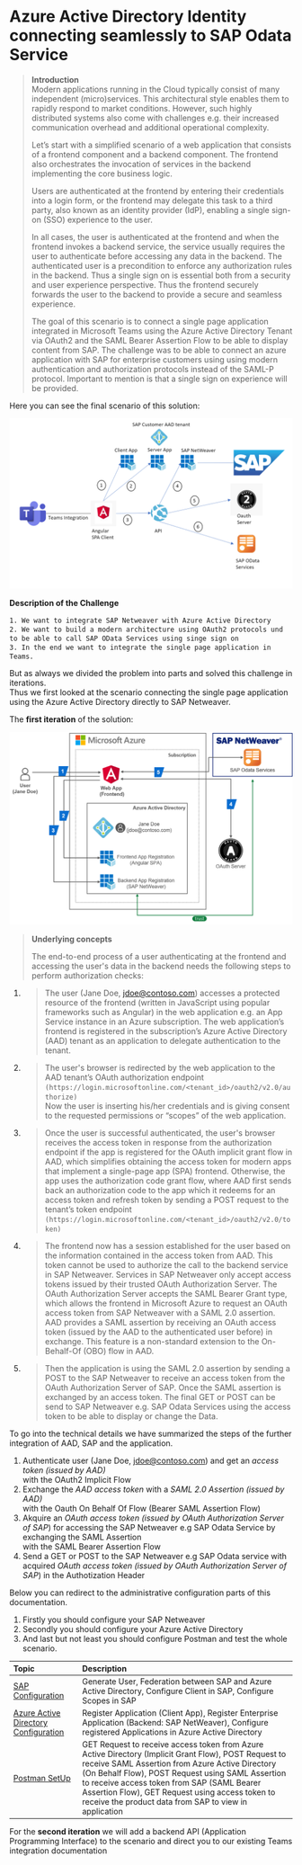 # Azure Active Directory Identity connecting seamlessly to SAP Odata Service

  > **Introduction** <br>
  > Modern applications running in the Cloud typically consist of many independent (micro)services. 
  > This architectural style enables them to rapidly respond to market conditions. 
  > However, such highly distributed systems also come with challenges e.g. their increased communication overhead and additional operational complexity. 
  > 
  > Let’s start with a simplified scenario of a web application that consists of a frontend component and a backend component. The frontend also orchestrates the invocation of services in the backend implementing the core business logic.
  > 
  > Users are authenticated at the frontend by entering their credentials into a login form, or the frontend may delegate this task to a third party, also known as an identity provider (IdP), enabling a single sign-on (SSO) experience to the user.
  > 
  > In all cases, the user is authenticated at the frontend and when the frontend invokes a backend service, the service usually requires the user to authenticate before accessing any data in the backend. The authenticated user is a precondition to enforce any authorization rules in the backend. Thus a single sign on is essential both from a security and user experience perspective. Thus the frontend securely forwards the user to the backend to provide a secure and seamless experience. 
  > 
  > The goal of this scenario is to connect a single page application integrated in Microsoft Teams using the Azure Active Directory Tenant via OAuth2 and the SAML Bearer Assertion Flow to be able to display content from SAP. The challenge was to be able to connect an azure application with SAP for enterprise customers using using modern authentication and authorization protocols instead of the SAML-P protocol. Important to mention is that a single sign on experience will be provided. 

Here you can see the final scenario of this solution:

![SAP OAuth SAML Flow](./img/Architecture_BIG.png)

**Description of the Challenge**

```
1. We want to integrate SAP Netweaver with Azure Active Directory
2. We want to build a modern architecture using OAuth2 protocols und to be able to call SAP OData Services using singe sign on
3. In the end we want to integrate the single page application in Teams. 
```
But as always we divided the problem into parts and solved this challenge in iterations. <br> 
Thus we first looked at the scenario connecting the single page application using the Azure Active Directory directly to SAP Netweaver.

The **first iteration** of the solution:

![SAP OAuth SAML Flow](./img/Architecture_Iteration1.png)

 > **Underlying concepts** <br>
 >
 > The end-to-end process of a user authenticating at the frontend and accessing the user's data in the backend needs the following steps to perform authorization checks:
 1. > The user (Jane Doe, jdoe@contoso.com) accesses a protected resource of the frontend (written in JavaScript using popular frameworks such as Angular) in the web application e.g. an App Service instance in an Azure subscription. The web application’s frontend is registered in the subscription’s Azure Active Directory (AAD) tenant as an application to delegate authentication to the tenant.
 2. > The user's browser is redirected by the web application to the AAD tenant’s OAuth authorization endpoint <br> ```(https://login.microsoftonline.com/<tenant_id>/oauth2/v2.0/authorize)``` <br> Now the user is inserting his/her credentials and is giving consent to the requested permissions or “scopes” of the web application.
 3. > Once the user is successful authenticated, the user's browser receives the access token in response from the authorization endpoint if the app is registered for the OAuth implicit grant flow in AAD, which simplifies obtaining the access token for modern apps that implement a single-page app (SPA) frontend. Otherwise, the app uses the authorization code grant flow, where AAD first sends back an authorization code to the app which it redeems for an access token and refresh token by sending a POST request to the tenant’s token endpoint <br> ```(https://login.microsoftonline.com/<tenant_id>/oauth2/v2.0/token)```
 4. > The frontend now has a session established for the user based on the information contained in the access token from AAD. This token cannot be used to authorize the call to the backend service in SAP Netweaver. Services in SAP Netweaver only accept access tokens issued by their trusted OAuth Authorization Server. The OAuth Authorization Server accepts the SAML Bearer Grant type, which allows the frontend in Microsoft Azure to request an OAuth access token from SAP Netweaver with a SAML 2.0 assertion. AAD provides a SAML assertion by receiving an OAuth access token (issued by the AAD to the authenticated user before) in exchange. This feature is a non-standard extension to the On-Behalf-Of (OBO) flow in AAD. 
 5. > Then the application is using the SAML 2.0 assertion by sending a POST to the SAP Netweaver to receive an access token from the OAuth Authorization Server of SAP. Once the SAML assertion is exchanged by an access token. The final GET or POST can be send to SAP Netweaver e.g. SAP Odata Services using the access token to be able to display or change the Data. 
 >

To go into the technical details we have summarized the steps of the further integration of AAD, SAP and the application. 

1. Authenticate user (Jane Doe, jdoe@contoso.com) and get an *access token (issued by AAD)* <br> with the OAuth2 Implicit Flow​
2. Exchange the *AAD access token* with a *SAML 2.0 Assertion (issued by AAD)* <br> with the Oauth On Behalf Of Flow (Bearer SAML Assertion Flow)​
3. Akquire an *OAuth access token (issued by  OAuth Authorization Server of SAP*) for accessing the SAP Netweaver e.g SAP Odata Service by exchanging the SAML Assertion <br> with the SAML Bearer Assertion Flow​
4. Send a GET or POST to the SAP Netweaver e.g SAP Odata service with acquired *OAuth access token (issued by  OAuth Authorization Server of SAP*) in the Authotization Header​

Below you can redirect to the administrative configuration parts of this documentation.
1. Firstly you should configure your SAP Netweaver
2. Secondly you should configure your Azure Active Directory
3. And last but not least you should configure Postman and test the whole scenario.

|Topic|Description|
|:-----------|:------------------|
|[SAP Configuration](././SAPConfiguration/README.md)|Generate User, Federation between SAP and Azure Active Directory, Configure Client in SAP, Configure Scopes in SAP|
|[Azure Active Directory Configuration](././AzureActiveDirectoryConfiguration/README.md)|Register Application (Client App), Register Enterprise Application (Backend: SAP NetWeaver), Configure registered Applications in Azure Active Directory|
|[Postman SetUp](././PostmanSetup/README.md)|GET Request to receive access token from Azure Active Directory (Implicit Grant Flow), POST Request to receive SAML Assertion from Azure Active Directory (On Behalf Flow), POST Request using SAML Assertion to receive access token from SAP (SAML Bearer Assertion Flow), GET Request using access token to receive the product data from SAP to view in application|

For the **second iteration** we will add a backend API (Application Programming Interface) to the scenario and direct you to our existing Teams integration documentation